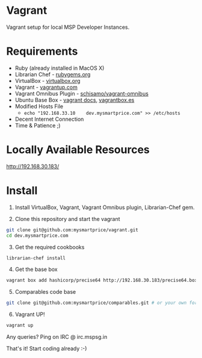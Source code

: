 Vagrant
=======

Vagrant setup for local MSP Developer Instances.


# Requirements

* Ruby (already installed in MacOS X)
* Librarian Chef - [rubygems.org](https://rubygems.org/gems/librarian-chef)
* VirtualBox - [virtualbox.org](https://www.virtualbox.org/wiki/Downloads)
* Vagrant - [vagrantup.com](http://vagrantup.com/)
* Vagrant Omnibus Plugin - [schisamo/vagrant-omnibus](https://github.com/schisamo/vagrant-omnibus)
* Ubuntu Base Box - [vagrant docs](https://docs.vagrantup.com/v2/boxes/base.html), [vagrantbox.es](http://www.vagrantbox.es/)
* Modified Hosts File
  - `echo "192.168.33.10    dev.mysmartprice.com" >> /etc/hosts`
* Decent Internet Connection
* Time & Patience ;)

# Locally Available Resources

http://192.168.30.183/

# Install

1. Install VirtualBox, Vagrant, Vagrant Omnibus plugin, Librarian-Chef gem.

2. Clone this repository and start the vagrant
  ```bash
  git clone git@github.com:mysmartprice/vagrant.git
  cd dev.mysmartprice.com
  ```
  
3. Get the required cookbooks
  ```bash
  librarian-chef install
  
  ```
  
4. Get the base box
  ```bash
  vagrant box add hashicorp/precise64 http://192.168.30.183/precise64.box
  
  ```
  
5. Comparables code base
  ```bash
  git clone git@github.com:mysmartprice/comparables.git # or your own fork
  ```
  
6. Vagrant UP!
  ```bash
  vagrant up
  ```

Any queries? Ping on IRC @ irc.mspsg.in

That's it! Start coding already :-)
